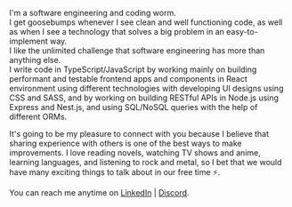 I'm a software engineering and coding worm. <br />
I get goosebumps whenever I see clean and well functioning code, as well as when I see a technology that solves a big problem in an easy-to-implement way. <br />
I like the unlimited challenge that software engineering has more than anything else. <br />
I write code in TypeScript/JavaScript by working mainly on building performant and testable frontend apps and components in React environment using different technologies with developing UI designs using CSS and SASS, and by working on building RESTful APIs in Node.js using Express and Nest.js, and using SQL/NoSQL queries with the help of different ORMs.

It's going to be my pleasure to connect with you because I believe that sharing experience with others is one of the best ways to make improvements. I love reading novels, watching TV shows and anime, learning languages, and listening to rock and metal, so I bet that we would have many exciting things to talk about in our free time ⚡️.

You can reach me anytime on [LinkedIn](https://www.linkedin.com/in/mohammad-saadeh-993993a8/) | [Discord](https://www.discordapp.com/users/mohdasaadeh).

<!---
mohdasaadeh/mohdasaadeh is a ✨ special ✨ repository because its `README.md` (this file) appears on your GitHub profile.
You can click the Preview link to take a look at your changes.
--->
